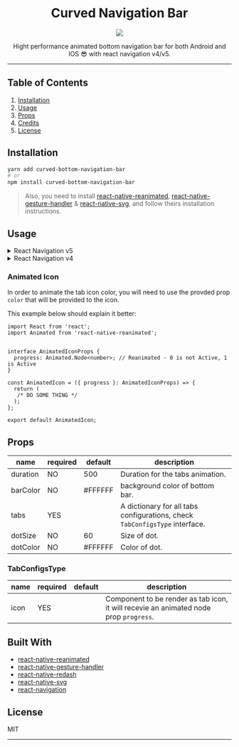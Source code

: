 <div align="center">
<h1>Curved Navigation Bar</h1>


<img src="./preview.gif">

Hight performance animated bottom navigation bar for both Android and IOS 😎 with react navigation v4/v5.

</div>

---

## Table of Contents

1. [Installation](#installation)
2. [Usage](#usage)
3. [Props](#props)
4. [Credits](#built-with)
5. [License](#license)

## Installation

```sh
yarn add curved-bottom-navigation-bar
# or
npm install curved-bottom-navigation-bar
```

> Also, you need to install [react-native-reanimated](https://github.com/software-mansion/react-native-reanimated), [react-native-gesture-handler](https://github.com/software-mansion/react-native-gesture-handler) & [react-native-svg](https://github.com/react-native-community/react-native-svg), and follow theirs installation instructions.

## Usage

<details>
  <summary>React Navigation v5</summary>

```tsx
import React from 'react';
import { NavigationContainer } from '@react-navigation/native';
import { createBottomTabNavigator } from '@react-navigation/bottom-tabs';
import AnimatedTabBar, {TabsConfigsType} from 'curved-bottom-navigation-bar';
import {SafeAreaProvider} from 'react-native-safe-area-context';
const tabs: TabsConfigsType = {
    Home: {
        icon: ({ progress }) => /* ICON COMPONENT */
    },
    Profile: {
        icon: ({ progress }) => /* ICON COMPONENT */
    },
}

const Tab = createBottomTabNavigator();

export default function App() {
  return (
  <SafeAreaProvider>
    <NavigationContainer>
      <Tab.Navigator
        tabBar={props => (
          <AnimatedTabBar tabs={tabs} {...props} />
        )}
      >
        <Tab.Screen
          name="Home"
          component={HomeScreen}
        />
        <Tab.Screen
          name="Profile"
          component={ProfileScreen}
        />
      </Tab.Navigator>
    </NavigationContainer>
  </SafeAreaProvider>
  )
}
```

</details>

<details>
  <summary>React Navigation v4</summary>

```tsx
import React from 'react';
import {createAppContainer} from 'react-navigation';
import {createBottomTabNavigator} from 'react-navigation-tabs';
import {createStackNavigator} from 'react-navigation-stack';
import {SafeAreaProvider} from 'react-native-safe-area-context';
import AnimatedTabBar, {TabsConfigsType} from 'curved-bottom-navigation-bar';

const tabs: TabsConfigsType = {
    Home: {
        icon: ({ progress }) => /* ICON COMPONENT */
    },
    Profile: {
        icon: ({ progress }) => /* ICON COMPONENT */
    },
}

const TabNavigator = createBottomTabNavigator(
  {
    Home: HomeScreen,
    Profile: ProfileScreen,
  },
  {
    tabBarComponent: props => <AnimatedTabBar tabs={tabs} {...props} />,
  },
);

const AppContainer = createAppContainer(TabNavigator);

export default () => (
  <SafeAreaProvider>
    <AppContainer />
  </SafeAreaProvider>
);
```

</details>

### Animated Icon

In order to animate the tab icon color, you will need to use the provded prop `color` that will be provided to the icon.

This example below should explain it better:

```tsx
import React from 'react';
import Animated from 'react-native-reanimated';


interface AnimatedIconProps {
  progress: Animated.Node<number>; // Reanimated - 0 is not Active, 1 is Active
}

const AnimatedIcon = ({ progress }: AnimatedIconProps) => {
  return (
   /* DO SOME THING */
  );
};

export default AnimatedIcon;
```

## Props

| name           | required | default                          | description                                                                 |
| -------------- | -------- | -------------------------------- | --------------------------------------------------------------------------- |
| duration       | NO       | 500                              | Duration for the tabs animation.                                            |
| barColor         | NO       | #FFFFFF           | background color of bottom bar.              |
| tabs           | YES      |                                  | A dictionary for all tabs configurations, check `TabConfigsType` interface. |
| dotSize          | NO       | 60     | Size of dot.                        |
| dotColor | NO       | #FFFFFF | Color of dot.                                        |

### TabConfigsType

| name            | required | default | description                                                                        |
| --------------- | -------- | ------- | ---------------------------------------------------------------------------------- |
| icon            | YES      |         |  Component to be render as tab icon, it will recevie an animated node prop `progress`.


## Built With

- [react-native-reanimated](https://github.com/software-mansion/react-native-reanimated)
- [react-native-gesture-handler](https://github.com/software-mansion/react-native-gesture-handler)
- [react-native-redash](https://github.com/wcandillon/react-native-redash)
- [react-native-svg](https://github.com/react-native-community/react-native-svg)
- [react-navigation](https://github.com/react-navigation/react-navigation)

## License

MIT

---
</p>
